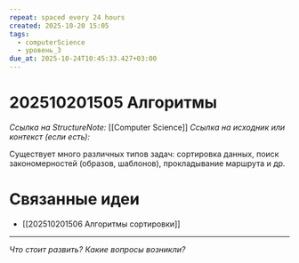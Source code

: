 ```yaml
---
repeat: spaced every 24 hours
created: 2025-10-20 15:05
tags:
  - computerScience
  - уровень_3
due_at: 2025-10-24T10:45:33.427+03:00
---
```

# 202510201505 Алгоритмы

*Ссылка на StructureNote:* [[Computer Science]]
*Ссылка на исходник или контекст (если есть):*

Существует много различных типов задач: сортировка данных, поиск закономерностей (образов, шаблонов), прокладывание маршрута и др.

# Связанные идеи

- [[202510201506 Алгоритмы сортировки]]

---

*Что стоит развить? Какие вопросы возникли?*
